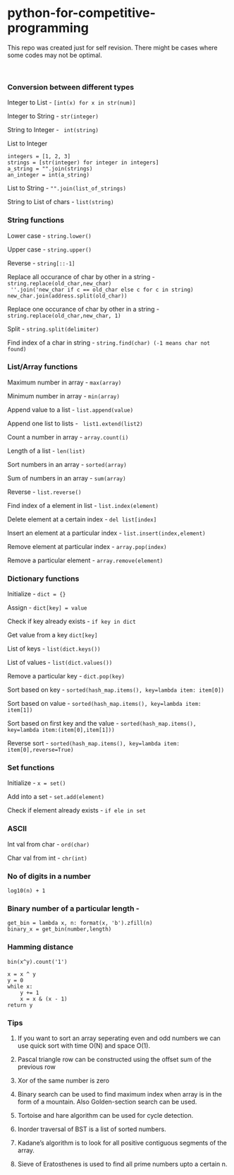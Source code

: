 # python-for-competitive-programming
This repo was created just for self revision. There might be cases where some codes may not be optimal.

<br>

### Conversion between different types

Integer to List - ```[int(x) for x in str(num)]``` <br>

Integer to String - ```str(integer)``` <br>

String to Integer - ``` int(string)``` <br>

List to Integer <br>
``` 
integers = [1, 2, 3]
strings = [str(integer) for integer in integers]
a_string = "".join(strings)
an_integer = int(a_string) 
```

List to String - ``` "".join(list_of_strings) ``` <br>

String to List of chars - ```list(string) ``` <br>

### String functions

Lower case - ```string.lower()``` <br>

Upper case - ```string.upper()``` <br>

Reverse - ``` string[::-1] ``` <br>

Replace all occurance of char by other in a string - ```string.replace(old_char,new_char)``` <br>
``` ''.join('new_char if c == old_char else c for c in string)``` <br>
``` new_char.join(address.split(old_char)) ```

Replace one occurance of char by other in a string - ```string.replace(old_char,new_char, 1)``` <br>

Split - ``` string.split(delimiter) ``` <br>

Find index of a char in string - ``` string.find(char) (-1 means char not found) ``` <br>


### List/Array functions 

Maximum number in array - ```max(array)```  <br>

Minimum number in array - ```min(array)```  <br>

Append value to a list - ```list.append(value)``` <br>

Append one list to lists - ``` list1.extend(list2)``` <br>

Count a number in array - ```array.count(i)``` <br>

Length of a list - ```len(list)``` <br>

Sort numbers in an array - ```sorted(array) ``` <br>

Sum of numbers in an array - ```sum(array)``` <br>

Reverse - ``` list.reverse() ``` <br>

Find index of a element in list - ``` list.index(element)  ``` <br>

Delete element at a certain index - ``` del list[index] ``` <br>

Insert an element at a particular index - ``` list.insert(index,element) ``` <br>

Remove element at particular index - ``` array.pop(index)  ``` <br>

Remove a particular element - ``` array.remove(element)  ``` <br>

### Dictionary functions 
Initialize - ```dict = {}``` <br>

Assign - ``` dict[key] = value ``` <br>

Check if key already exists - ``` if key in dict ``` <br>

Get value from a key ``` dict[key] ``` <br>

List of keys - ``` list(dict.keys()) ``` <br>

List of values - ``` list(dict.values()) ``` <br>

Remove a particular key - ```dict.pop(key) ``` <br>

Sort based on key - ``` sorted(hash_map.items(), key=lambda item: item[0]) ``` <br>

Sort based on value - ``` sorted(hash_map.items(), key=lambda item: item[1]) ``` <br>

Sort based on first key and the value - ``` sorted(hash_map.items(), key=lambda item:(item[0],item[1])) ``` <br>

Reverse sort - ``` sorted(hash_map.items(), key=lambda item: item[0],reverse=True) ``` <br>


### Set functions 

Initialize - ``` x = set()  ``` <br>

Add into a set - ``` set.add(element) ``` <br>

Check if element already exists - ``` if ele in set ``` <br>

### ASCII

Int val from char - ```ord(char)``` <br>

Char val from int - ```chr(int)``` <br>


### No of digits in a number

```log10(n) + 1``` <br>

### Binary number of a particular length - 
```
get_bin = lambda x, n: format(x, 'b').zfill(n)
binary_x = get_bin(number,length)
```

### Hamming distance
```bin(x^y).count('1')```  <br>
``` 
x = x ^ y
y = 0
while x:
    y += 1
    x = x & (x - 1)
return y
```

### Tips

1. If you want to sort an array seperating even and odd numbers we can use quick sort with time O(N) and space O(1). <br>

2. Pascal triangle row can be constructed using the offset sum of the previous row

3. Xor of the same number is zero

4. Binary search can be used to find maximum index when array is in the form of a mountain. Also Golden-section search can be used.

5. Tortoise and hare algorithm can be used for cycle detection.

6. Inorder traversal of BST is a list of sorted numbers.

7. Kadane’s algorithm is to look for all positive contiguous segments of the array.

8. Sieve of Eratosthenes is used to find all prime numbers upto a certain n.


